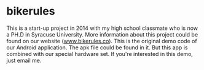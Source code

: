 # bikerules
This is a start-up project in 2014 with my high school classmate who is now a PH.D in Syracuse University. More information about this project could be found on our website (www.bikerules.co). This is the original demo code of our Android application. The apk file could be found in it. But this app is combined with our special hardware set. If you're interested in this demo, just email me.
